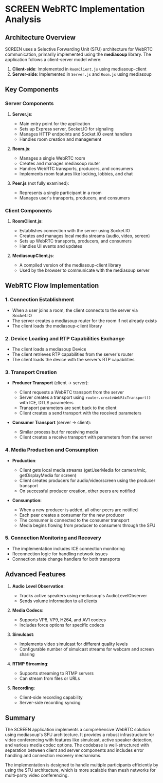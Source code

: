 # SCREEN WebRTC Implementation Analysis

## Architecture Overview

SCREEN uses a Selective Forwarding Unit (SFU) architecture for WebRTC communication, primarily implemented using the **mediasoup** library. The application follows a client-server model where:

1. **Client-side**: Implemented in `RoomClient.js` using mediasoup-client
2. **Server-side**: Implemented in `Server.js` and `Room.js` using mediasoup

## Key Components

### Server Components

1. **Server.js**: 
   - Main entry point for the application
   - Sets up Express server, Socket.IO for signaling
   - Manages HTTP endpoints and Socket.IO event handlers
   - Handles room creation and management

2. **Room.js**:
   - Manages a single WebRTC room
   - Creates and manages mediasoup router
   - Handles WebRTC transports, producers, and consumers
   - Implements room features like locking, lobbies, and chat

3. **Peer.js** (not fully examined):
   - Represents a single participant in a room
   - Manages user's transports, producers, and consumers

### Client Components

1. **RoomClient.js**:
   - Establishes connection with the server using Socket.IO
   - Creates and manages local media streams (audio, video, screen)
   - Sets up WebRTC transports, producers, and consumers
   - Handles UI events and updates

2. **MediasoupClient.js**:
   - A compiled version of the mediasoup-client library
   - Used by the browser to communicate with the mediasoup server

## WebRTC Flow Implementation

### 1. Connection Establishment

- When a user joins a room, the client connects to the server via Socket.IO
- The server creates a mediasoup router for the room if not already exists
- The client loads the mediasoup-client library

### 2. Device Loading and RTP Capabilities Exchange

- The client loads a mediasoup Device
- The client retrieves RTP capabilities from the server's router
- The client loads the device with the server's RTP capabilities

### 3. Transport Creation

- **Producer Transport** (client → server):
  - Client requests a WebRTC transport from the server
  - Server creates a transport using `router.createWebRtcTransport()` with ICE, DTLS parameters
  - Transport parameters are sent back to the client
  - Client creates a send transport with the received parameters

- **Consumer Transport** (server → client):
  - Similar process but for receiving media
  - Client creates a receive transport with parameters from the server

### 4. Media Production and Consumption

- **Production**:
  - Client gets local media streams (getUserMedia for camera/mic, getDisplayMedia for screen)
  - Client creates producers for audio/video/screen using the producer transport
  - On successful producer creation, other peers are notified

- **Consumption**:
  - When a new producer is added, all other peers are notified
  - Each peer creates a consumer for the new producer
  - The consumer is connected to the consumer transport
  - Media begins flowing from producer to consumers through the SFU

### 5. Connection Monitoring and Recovery

- The implementation includes ICE connection monitoring
- Reconnection logic for handling network issues
- Connection state change handlers for both transports

## Advanced Features

1. **Audio Level Observation**:
   - Tracks active speakers using mediasoup's AudioLevelObserver
   - Sends volume information to all clients

2. **Media Codecs**:
   - Supports VP8, VP9, H264, and AV1 codecs
   - Includes force options for specific codecs

3. **Simulcast**:
   - Implements video simulcast for different quality levels
   - Configurable number of simulcast streams for webcam and screen sharing

4. **RTMP Streaming**:
   - Supports streaming to RTMP servers
   - Can stream from files or URLs

5. **Recording**:
   - Client-side recording capability
   - Server-side recording syncing

## Summary

The SCREEN application implements a comprehensive WebRTC solution using mediasoup's SFU architecture. It provides a robust infrastructure for video conferencing with features like simulcast, active speaker detection, and various media codec options. The codebase is well-structured with separation between client and server components and includes error handling and connection recovery mechanisms.

The implementation is designed to handle multiple participants efficiently by using the SFU architecture, which is more scalable than mesh networks for multi-party video conferencing. 